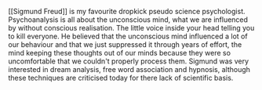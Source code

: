 [[Sigmund Freud]] is my favourite dropkick pseudo science psychologist. Psychoanalysis is all about the unconscious mind, what we are influenced by without conscious realisation. The little voice inside your head telling you to kill everyone. He believed that the unconscious mind influenced a lot of our behaviour and that we just suppressed it through years of effort, the mind keeping these thoughts out of our minds because they were so uncomfortable that we couldn't properly process them. Sigmund was very interested in dream analysis, free word association and hypnosis, although these techniques are criticised today for there lack of scientific basis. 